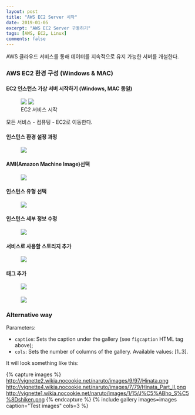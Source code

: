 ```yaml
---
layout: post
title: "AWS EC2 Server 시작"
date: 2019-01-05
excerpt: "AWS EC2 Server 구동하기"
tags: [AWS, EC2, Linux]
comments: false
---
```


AWS 클라우드 서비스를 통해 데이터를 지속적으로 유지 가능한 서버를 개설한다.  

### AWS EC2 환경 구성 (Windows & MAC)

#### EC2 인스턴스 가상 서버 시작하기 (Windows, MAC 동일)

<figure class="half">
	<a href="{{site.url}}/assets/img/aws/aws_main.JPG"><img src="{{site.url}}/assets/img/aws/aws_main.JPG"></a>
	<a href="{{site.url}}/assets/img/aws/ec2_start.JPG"><img src="{{site.url}}/assets/img/aws/ec2_start.JPG"></a>
	<figcaption>EC2 서비스 시작</figcaption>
</figure>

모든 서비스 - 컴퓨팅 - EC2로 이동한다.

#### 인스턴스 환경 설정 과정

<figure>
	<a href="{{site.url}}/assets/img/aws/ec2_start_1.JPG"><img src="{{site.url}}/assets/img/aws/ec2_start_1.JPG"></a>
</figure>

#### AMI(Amazon Machine Image)선택

<figure>
	<a href="{{site.url}}/assets/img/aws/ec2_start_2.JPG"><img src="{{site.url}}/assets/img/aws/ec2_start_2.JPG"></a>
</figure>

#### 인스턴스 유형 선택

<figure>
	<a href="{{site.url}}/assets/img/aws/ec2_start_3.JPG"><img src="{{site.url}}/assets/img/aws/ec2_start_3.JPG"></a>
</figure>

#### 인스턴스 세부 정보 수정

<figure>
	<a href="{{site.url}}/assets/img/aws/ec2_start_4.JPG"><img src="{{site.url}}/assets/img/aws/ec2_start_4.JPG"></a>
</figure>

#### 서비스로 사용할 스토리지 추가

<figure>
	<a href="{{site.url}}/assets/img/aws/ec2_start_5.JPG"><img src="{{site.url}}/assets/img/aws/ec2_start_5.JPG"></a>
</figure>

#### 태그 추가

<figure>
	<a href="{{site.url}}/assets/img/aws/ec2_start_6.JPG"><img src="{{site.url}}/assets/img/aws/ec2_start_6.JPG"></a>
</figure>

####

<figure>
	<a href="{{site.url}}/assets/img/aws/ec2_start_4.JPG"><img src="{{site.url}}/assets/img/aws/ec2_start_4.JPG"></a>
</figure>

### Alternative way

Parameters:

- `caption`: Sets the caption under the gallery (see `figcaption` HTML tag above);
- `cols`: Sets the number of columns of the gallery.
Available values: [1..3].

It will look something like this:

{% capture images %}
	http://vignette2.wikia.nocookie.net/naruto/images/9/97/Hinata.png
	http://vignette4.wikia.nocookie.net/naruto/images/7/79/Hinata_Part_II.png
	http://vignette1.wikia.nocookie.net/naruto/images/1/15/J%C5%ABho_S%C5%8Dshiken.png
{% endcapture %}
{% include gallery images=images caption="Test images" cols=3 %}
